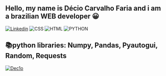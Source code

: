 Hello, my name is Décio Carvalho Faria and i am a brazilian WEB developer 😀
-----------------------------------------------------------------------------
[![Linkedin](https://img.shields.io/badge/LinkedIn-0077B5?style=for-the-badge&logo=linkedin&logoColor=white)](https://www.linkedin.com/in/decio-faria/)
![CSS](https://img.shields.io/badge/CSS3-1572B6?style=for-the-badge&logo=css3&logoColor=white)
![HTML](https://img.shields.io/badge/HTML5-E34F26?style=for-the-badge&logo=html5&logoColor=white)
![PYTHON](https://img.shields.io/badge/Python-3776AB?style=for-the-badge&logo=python&logoColor=white)

📚python libraries: Numpy, Pandas, Pyautogui, Random, Requests
-----------------------------------------------------------------------------
[![Dec1o](https://github-readme-stats.vercel.app/api/top-langs/?username=Dec1o&layout=compact)](https://github.com/anuraghazra/github-readme-stats)

